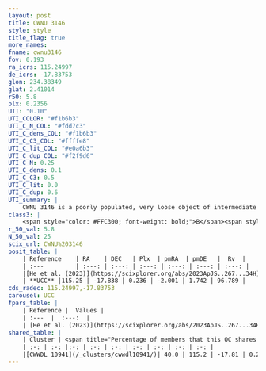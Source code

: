 ```yaml
---
layout: post
title: CWNU 3146
style: style
title_flag: true
more_names: 
fname: cwnu3146
fov: 0.193
ra_icrs: 115.24997
de_icrs: -17.83753
glon: 234.38349
glat: 2.41014
r50: 5.8
plx: 0.2356
UTI: "0.10"
UTI_COLOR: "#f1b6b3"
UTI_C_N_COL: "#fdd7c3"
UTI_C_dens_COL: "#f1b6b3"
UTI_C_C3_COL: "#ffffe8"
UTI_C_lit_COL: "#e0a6b3"
UTI_C_dup_COL: "#f2f9d6"
UTI_C_N: 0.25
UTI_C_dens: 0.1
UTI_C_C3: 0.5
UTI_C_lit: 0.0
UTI_C_dup: 0.6
UTI_summary: |
    CWNU 3146 is a poorly populated, very loose object of intermediate C3 quality. It was recently reported in the literature.<br><br>This is likely a unique object, which shares a moderate percentage of members with at least one previously reported entry.
class3: |
    <span style="color: #FFC300; font-weight: bold;">B</span><span style="color: #FFC300; font-weight: bold;">B</span>
r_50_val: 5.8
N_50_val: 25
scix_url: CWNU%203146
posit_table: |
    | Reference    | RA    | DEC   | Plx  | pmRA  | pmDE   |  Rv  |
    | :---         | :---: | :---: | :---: | :---: | :---: | :---: |
    |[He et al. (2023)](https://scixplorer.org/abs/2023ApJS..267...34H) | 115.25 | -17.829 | 0.232 | -2.002 | 1.741 | 80.79 |
    | **UCC** |115.25 | -17.838 | 0.236 | -2.001 | 1.742 | 96.789 | 
cds_radec: 115.24997,-17.83753
carousel: UCC
fpars_table: |
    | Reference |  Values |
    | :---  |  :---:  |
    | [He et al. (2023)](https://scixplorer.org/abs/2023ApJS..267...34H) | `A0=0.75, m-M=12.75, logA=8.9` |
shared_table: |
    | Cluster | <span title="Percentage of members that this OC shares with the ones listed">%</span>   | RA   | DEC   | Plx   | pmRA  | pmDE  | Rv | UTI |
    | :-: | :-: |:-: | :-: | :-: | :-: | :-: | :-: | :-: |
    |[CWWDL 10941](/_clusters/cwwdl10941/)| 40.0 | 115.2 | -17.81 | 0.23 | -1.72 | 1.89 | 97.71 |0.17 |
---
```


